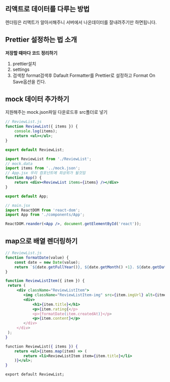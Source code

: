 ## 리액트로 데이터를 다루는 방법
렌더링은 리액트가 알아서해주니  서버에서 나온데이터를 잘내려주기만 하면됩니다.

## Prettier 설정하는 법 소개
**저장할 때마다 코드 정리하기**
1. prettier설치
2. settings
3. 검색창 format검색후 Dafault Formatter를 Prettier로 설정하고 Format On Save옵션을 킨다.

## mock 데이터 추가하기
지원해주는 mock.json파일 다운로드후 src폴더로 넣기
```jsx
// ReviewList.js
function ReviewList({ items }) {
	console.log(items);
	return <ul></ul>;
}

export default ReviewList;
```
```jsx
import ReviewList from './ReviewList';
// mock.data
import items from '../mock.json';
// App.jsx 우리 컴포넌트에 최상위가 될것임
function App() {
	return <div><ReviewList items={items} /></div>
}

export default App;
```
```jsx
// main.jsx
import ReactDOM from 'react-dom';
import App from './components/App';

ReactDOM.reander(<App />, document.getElementById('react'));
```

## map으로 배열 렌더링하기
```jsx
// ReviewList.js
function formatDate(value) {
	const date = new Date(value);
	return `${date.getFullYear()}, ${date.getMonth() +1}. ${date.getDate()}`
}

function ReviewListItem({ item }) {
 return (
	 <div className="ReviewListItem">
		<img className="ReviewListItem-img" src={item.imgUrl} alt={itme.title} /> 
		<div>
			<h1>{item.title}</h1>
			<p>{item.rating{</p>
			<p>{formatDate(item.createdAt)}</p>	
			<p>{item.content}</p>
		</div>
	 </div>
 );
}

function ReviewList({ items }) {
	return <ul>{items.map(item) => (
		return <li>ReviewListItem item={item.title}</li>	
	)}</ul>;
}

export default ReviewList;

```